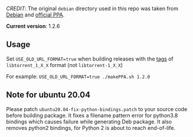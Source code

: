 
*CREDIT*: The original `debian` directory used in this repo was taken from [Debian](https://salsa.debian.org/debian/libtorrent-rasterbar) and [official PPA](https://launchpad.net/~qbittorrent-team/+archive/ubuntu/qbittorrent-stable).

**Current version**: 1.2.6

## Usage

Set `USE_OLD_URL_FORMAT=true` when building releases with the [tags](https://github.com/arvidn/libtorrent/tags) of `libtorrent_1_X_X` format (not `libtorrent-1_X_X`)

For example: `USE_OLD_URL_FORMAT=true ./makePPA.sh 1.2.0`

## Note for ubuntu 20.04

Please patch `ubuntu20.04-fix-python-bindings.patch` to your source code before building package. It fixes a filename pattern error for python3.8 bindings which causes failure while generating Deb package. It also removes python2 bindings, for Python 2 is about to reach end-of-life.
